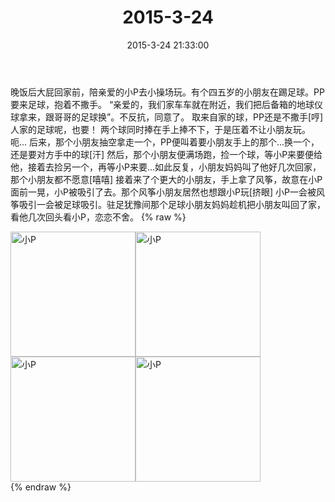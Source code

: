 ﻿---
title: "2015-3-24"
date: 2015-3-24 21:33:00
tags: 文字
categories: 妈妈
---
晚饭后大屁回家前，陪亲爱的小P去小操场玩。有个四五岁的小朋友在踢足球。PP要来足球，抱着不撒手。
“亲爱的，我们家车车就在附近，我们把后备箱的地球仪球拿来，跟哥哥的足球换”。不反抗，同意了。
取来自家的球，PP还是不撒手[哼]
人家的足球呢，也要！
两个球同时捧在手上捧不下，于是压着不让小朋友玩。
呃...
后来，那个小朋友抽空拿走一个，PP便叫着要小朋友手上的那个...换一个，还是要对方手中的球[汗]
然后，那个小朋友便满场跑，捡一个球，等小P来要便给他，接着去捡另一个，再等小P来要...如此反复，小朋友妈妈叫了他好几次回家，那个小朋友都不愿意[嘻嘻]
接着来了个更大的小朋友，手上拿了风筝，故意在小P面前一晃，小P被吸引了去。那个风筝小朋友居然也想跟小P玩[挤眼]
小P一会被风筝吸引一会被足球吸引。驻足犹豫间那个足球小朋友妈妈趁机把小朋友叫回了家，看他几次回头看小P，恋恋不舍。
{% raw %}
<div style="width:500 px">
<div style="float:left; width:100 px"><img src="/images/微信图片_20171011084959.jpg" width="200" alt="小P"></div>
<div style="float:left; width:100 px"><img src="/images/微信图片_20171011085018.jpg" width="200" alt="小P"></div>
<div style="float:left; width:100 px"><img src="/images/微信图片_20171011085027.jpg" width="200" alt="小P"></div>
<div style="float:left; width:100 px"><img src="/images/微信图片_20171011085036.jpg" width="200" alt="小P"></div>
<div style="clear:both"></div>
</div>
{% endraw %}